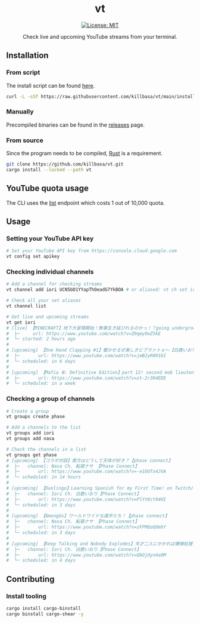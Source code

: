 <div align="center">

# vt

[![License: MIT](https://img.shields.io/badge/License-MIT-yellow.svg)](https://opensource.org/licenses/MIT)

Check live and upcoming YouTube streams from your terminal.

</div>

## Installation

### From script

The install script can be found [here](/install.sh).

```sh
curl -L -sSf https://raw.githubusercontent.com/killbasa/vt/main/install.sh | sh
```

### Manually

Precompiled binaries can be found in the [releases](https://github.com/killbasa/vt/releases) page.

### From source

Since the program needs to be compiled, [Rust](https://www.rust-lang.org/) is a requirement.

```sh
git clone https://github.com/killbasa/vt.git
cargo install --locked --path vt
```

## YouTube quota usage

The CLI uses the [list](https://developers.google.com/youtube/v3/docs/videos/list) endpoint which costs 1 out of 10,000 quota.

## Usage

### Setting your YouTube API key

```sh
# Set your YouTube API key from https://console.cloud.google.com
vt config set apikey
```

### Checking individual channels

```sh
# Add a channel for checking streams
vt channel add iori UCN5bD1YYapThOeadG7YkBOA # or aliased: vt ch set iori UCN5bD1YYapThOeadG7YkBOA

# Check all your set aliases
vt channel list

# Get live and upcoming streams
vt get iori
# [live] 【MINECRAFT】地下大冒険開始！無事生き延びれるのかっ！？going underground again:)【白鹿いおり Phase Connect】
#  ├─     url: https://www.youtube.com/watch?v=Z0qmy9eZ5kE
#  └─ started: 2 hours ago
#
# [upcoming] 【One Hand Clapping #1】響かせるぜ美しきビブラァトォ～【白鹿いおり Phase Connect】
#  ├─       url: https://www.youtube.com/watch?v=jmB2yR0R1bI
#  └─ scheduled: in 6 days
#
# [upcoming] 【Mafia Ⅲ: Definitive Edition】part 12! second mob lieutenant! on Twitch【白鹿いおり Phase Connect】
#  ├─       url: https://www.youtube.com/watch?v=zt-2r3R4EDE
#  └─ scheduled: in a week

```

### Checking a group of channels

```sh
# Create a group
vt groups create phase

# Add a channels to the list
vt groups add iori
vt groups add nasa

# Check the channels in a list
vt groups get phase
# [upcoming] 【コラボ対談】貴方はどうして天体が好き？【phase connect】
#  ├─   channel: Nasa Ch. 転寝ナサ 【Phase Connect】
#  ├─       url: https://www.youtube.com/watch?v=-e1OUTo4JVA
#  └─ scheduled: in 14 hours
#
# [upcoming] 【Duolingo】Learning Spanish for my First Time! on Twitch/スペイン語を勉強するよ【白鹿いおり Phase Connect】
#  ├─   channel: Iori Ch. 白鹿いおり【Phase Connect】
#  ├─       url: https://www.youtube.com/watch?v=PlYtKct94HI
#  └─ scheduled: in 3 days
#
# [upcoming] 【AmongUs】ワールドワイドな選手たち！【phase connect】
#  ├─   channel: Nasa Ch. 転寝ナサ 【Phase Connect】
#  ├─       url: https://www.youtube.com/watch?v=zFPMQoQOmhY
#  └─ scheduled: in 3 days
#
# [upcoming] 【Keep Talking and Nobody Explodes】天才二人にかかれば爆弾処理くらいおゆーwwwwな件について。w/@PinaPengin 【白鹿いおり Phase Connect】
#  ├─   channel: Iori Ch. 白鹿いおり【Phase Connect】
#  ├─       url: https://www.youtube.com/watch?v=QbOjOyn4a0M
#  └─ scheduled: in 4 days
```

## Contributing

### Install tooling

```sh
cargo install cargo-binstall
cargo binstall cargo-shear -y
```
